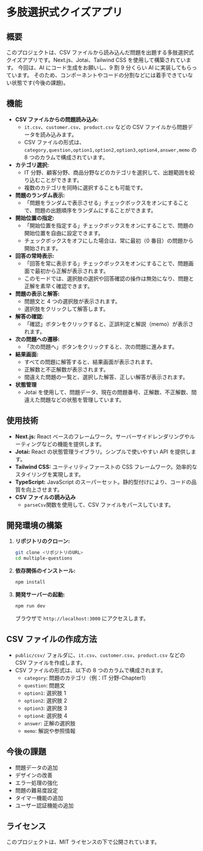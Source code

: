 # 多肢選択式クイズアプリ

## 概要

このプロジェクトは、CSV ファイルから読み込んだ問題を出題する多肢選択式クイズアプリです。Next.js、Jotai、Tailwind CSS を使用して構築されています。
今回は、AI にコード生成をお願いし、9 割 9 分くらい AI に実装してもらっています。
そのため、コンポーネントやコードの分割などには着手できていない状態です(今後の課題)。

## 機能

- **CSV ファイルからの問題読み込み:**
  - `it.csv`、`customer.csv`、`product.csv` などの CSV ファイルから問題データを読み込みます。
  - CSV ファイルの形式は、`category,question,option1,option2,option3,option4,answer,memo` の 8 つのカラムで構成されています。
- **カテゴリ選択:**
  - IT 分野、顧客分野、商品分野などのカテゴリを選択して、出題範囲を絞り込むことができます。
  - 複数のカテゴリを同時に選択することも可能です。
- **問題のランダム表示:**
  - 「問題をランダムで表示させる」チェックボックスをオンにすることで、問題の出題順序をランダムにすることができます。
- **開始位置の指定:**
  - 「開始位置を指定する」チェックボックスをオンにすることで、問題の開始位置を自由に設定できます。
  - チェックボックスをオフにした場合は、常に最初（0 番目）の問題から開始されます。
- **回答の常時表示:**
  - 「回答を常に表示する」チェックボックスをオンにすることで、問題画面で最初から正解が表示されます。
  - このモードでは、選択肢の選択や回答確認の操作は無効になり、問題と正解を素早く確認できます。
- **問題の表示と解答:**
  - 問題文と 4 つの選択肢が表示されます。
  - 選択肢をクリックして解答します。
- **解答の確認:**
  - 「確認」ボタンをクリックすると、正誤判定と解説（memo）が表示されます。
- **次の問題への遷移:**
  - 「次の問題へ」ボタンをクリックすると、次の問題に進みます。
- **結果画面:**
  - すべての問題に解答すると、結果画面が表示されます。
  - 正解数と不正解数が表示されます。
  - 間違えた問題の一覧と、選択した解答、正しい解答が表示されます。
- **状態管理**
  - Jotai を使用して、問題データ、現在の問題番号、正解数、不正解数、間違えた問題などの状態を管理しています。

## 使用技術

- **Next.js:** React ベースのフレームワーク。サーバーサイドレンダリングやルーティングなどの機能を提供します。
- **Jotai:** React の状態管理ライブラリ。シンプルで使いやすい API を提供します。
- **Tailwind CSS:** ユーティリティファーストの CSS フレームワーク。効率的なスタイリングを実現します。
- **TypeScript:** JavaScript のスーパーセット。静的型付けにより、コードの品質を向上させます。
- **CSV ファイルの読み込み**
  - `parseCsv`関数を使用して、CSV ファイルをパースしています。

## 開発環境の構築

1.  **リポジトリのクローン:**

    ```bash
    git clone <リポジトリのURL>
    cd multiple-questions
    ```

2.  **依存関係のインストール:**

    ```bash
    npm install
    ```

3.  **開発サーバーの起動:**

    ```bash
    npm run dev
    ```

    ブラウザで `http://localhost:3000` にアクセスします。

## CSV ファイルの作成方法

- `public/csv/` フォルダに、`it.csv`、`customer.csv`、`product.csv` などの CSV ファイルを作成します。
- CSV ファイルの形式は、以下の 8 つのカラムで構成されます。
  - `category`: 問題のカテゴリ（例：IT 分野-Chapter1）
  - `question`: 問題文
  - `option1`: 選択肢 1
  - `option2`: 選択肢 2
  - `option3`: 選択肢 3
  - `option4`: 選択肢 4
  - `answer`: 正解の選択肢
  - `memo`: 解説や参照情報

## 今後の課題

- 問題データの追加
- デザインの改善
- エラー処理の強化
- 問題の難易度設定
- タイマー機能の追加
- ユーザー認証機能の追加

## ライセンス

このプロジェクトは、MIT ライセンスの下で公開されています。
